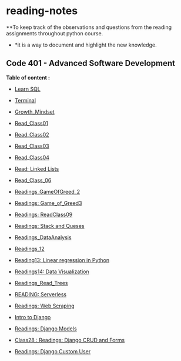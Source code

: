 # reading-notes
**To keep track of the observations and questions from the reading assignments throughout python course.

* *it is a way to document and highlight the new knowledge. 

## Code 401 - Advanced Software Development

**Table of content :**
- [Learn SQL]( https://amaniq88.github.io/reading-notes/MYSQL)
- [Terminal](https://amaniq88.github.io/reading-notes/Terminal)
- [Growth_Mindset](https://amaniq88.github.io/reading-notes/Growth_Mindset)
- [Read_Class01](https://amaniq88.github.io/reading-notes/Read_Class01)
- [Read_Class02](https://amaniq88.github.io/reading-notes/Read_Class_02)
- [Read_Class03](https://amaniq88.github.io/reading-notes/Read_Class03)
- [Read_Class04](https://amaniq88.github.io/reading-notes/Read_Class_04) 
- [Read: Linked Lists](https://amaniq88.github.io/reading-notes/Read_Class_05) 
- [Read_Class_06](https://amaniq88.github.io/reading-notes/Read:_Class_06)
- [Readings_GameOfGreed_2](https://amaniq88.github.io/reading-notes/Readings_GameOfGreed_2)
- [Readings: Game_of_Greed3](https://amaniq88.github.io/reading-notes/Readings_Game_of_Greed3)
- [Readings: ReadClass09](https://amaniq88.github.io/reading-notes/ReadClass09)
- [Readings: Stack  and Queses ](https://amaniq88.github.io/reading-notes/Read_Stacks_Queues)
- [Readings_DataAnalysis](https://amaniq88.github.io/reading-notes/Readings_DataAnalysis)
- [Readings_12](https://amaniq88.github.io/reading-notes/ReadClass12)
- [Reading13: Linear regression in Python ](https://amaniq88.github.io/reading-notes/Read_Class_13)
- [Readings14: Data Visualization](https://amaniq88.github.io/reading-notes/Read_Class14)
- [Readings_Read_Trees](https://amaniq88.github.io/reading-notes/Read_Trees)
- [READING: Serverless](https://amaniq88.github.io/reading-notes/Serverless)
- [Readings: Web Scraping](https://amaniq88.github.io/reading-notes/Read_Class17)
- [Intro to Django](https://amaniq88.github.io/reading-notes/IntrotoDjango)

- [Readings: Django Models](https://amaniq88.github.io/reading-notes/Readings:DjangoModels)

- [Class28 : Readings: Django CRUD and Forms](https://amaniq88.github.io/reading-notes/Class28)

- [Readings: Django Custom User](https://amaniq88.github.io/reading-notes/class29)


